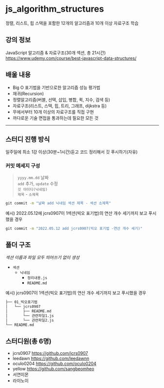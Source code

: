 # js_algorithm_structures
정렬, 리스트, 힙 스택을 포함한 12개의 알고리즘과 10개 이상 자료구조 학습

## 강의 정보
JavaScript 알고리즘 & 자료구조(30개 섹션, 총 21시간)<br>
https://www.udemy.com/course/best-javascript-data-structures/

## 배울 내용
- Big O 표기법을 기반으로한 알고리즘 성능 평가법
- 재귀(Recursion)
- 정렬알고리즘(버블, 선택, 삽입, 병합, 퀵, 지수, 검색 등)
- 자료구조(리스트, 스택, 힙, 트리, 그래프, dijkstra 등)
- 무에서부터 10개 이상의 자료구조를 직접 구현
- 까다로운 기술 면접을 통과하는데 필요한 모든 것

<hr>

## 스터디 진행 방식
일주일에 최소 1강 이상(30분~1시간)듣고 코드 정리해서 깃 푸시하기(자유)

### 커밋 메세지 구성
>`yyyy.mm.dd` 날짜 <br>
>`add` 추가, `update` 수정 <br>
>`깃 아이디(닉네임)`<br>
>`제목` - `소제목`
```cmd
git commit -m "날짜 add 닉네임 섹션 제목 - 섹션 소제목"
```

예시) 2022.05.12에 jcrs0907이 1섹션(빅오 표기법)의 연산 개수 세기까지 보고 푸시했을 경우
```cmd
git commit -m "2022.05.12 add jcrs0907(빅오 표기법 -연산 개수 세기)"
```
## 폴더 구조
_섹션 이름과 파일 모두 띄어쓰기 없이 생성_
+ `섹션`
  + `닉네임`
    +  `정리내용.js`
    +  `README.md`
          


예시) jcrs0907이 1섹션(빅오 표기법)의 연산 개수 세기까지 보고 푸시했을 경우


```cmd
├── 01_빅오표기법
│   └── jcrs0907 
│       ├── README.md
│       └── 관련파일1.js
│       └── 관련파일2.js
└── README.md
```

## 스터디원(총 6명)
- jcrs0907 https://github.com/jcrs0907
- leedawn https://github.com/leedawnn
- oculo0204 https://github.com/oculo0204
- yellow https://github.com/sangbeomheo
- 서연이몬
- 라이노이